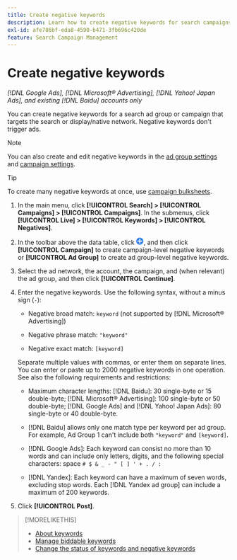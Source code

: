 ```yaml
---
title: Create negative keywords
description: Learn how to create negative keywords for search campaigns and ad groups.
exl-id: afe786bf-eda8-4590-b471-3fb696c420de
feature: Search Campaign Management
---
```

# Create negative keywords

*[!DNL Google Ads], [!DNL Microsoft® Advertising], [!DNL Yahoo! Japan Ads], and existing [!DNL Baidu] accounts only*

You can create negative keywords for a search ad group or campaign that targets the search or display/native network. Negative keywords don't trigger ads.

>[!NOTE]
>You can also create and edit negative keywords in the [ad group settings](/help/search-social-commerce/campaign-management/campaigns/ad-group-manage.md) and [campaign settings](/help/search-social-commerce/campaign-management/campaigns/campaign-manage.md).

>[!TIP]
>To create many negative keywords at once, use [campaign bulksheets](/help/search-social-commerce/campaign-management/bulksheets/bulksheet-about.md).

1. In the main menu, click **[!UICONTROL Search] > [!UICONTROL Campaigns] > [!UICONTROL Campaigns]**. In the submenus, click **[!UICONTROL Live] > [!UICONTROL Keywords] > [!UICONTROL Negatives]**.

1. In the toolbar above the data table, click ![Create](/help/search-social-commerce/assets/add.png "Create"), and then click **[!UICONTROL Campaign]** to create campaign-level negative keywords or **[!UICONTROL Ad Group]** to create ad group-level negative keywords.

1. Select the ad network, the account, the campaign, and (when relevant) the ad group, and then click **[!UICONTROL Continue]**.

1. Enter the negative keywords. Use the following syntax, without a minus sign (`-`):

   * Negative broad match: `keyword` (not supported by [!DNL Microsoft® Advertising])
   
   * Negative phrase match: `"keyword"`
   
   * Negative exact match: `[keyword]`

   Separate multiple values with commas, or enter them on separate lines. You can enter or paste up to 2000 negative keywords in one operation. See also the following requirements and restrictions:
   
   * Maximum character lengths: [!DNL Baidu]: 30 single-byte or 15 double-byte; [!DNL Microsoft® Advertising]: 100 single-byte or 50 double-byte; [!DNL Google Ads] and [!DNL Yahoo! Japan Ads]: 80 single-byte or 40 double-byte.
   
   * [!DNL Baidu] allows only one match type per keyword per ad group. For example, Ad Group 1 can't include both `"keyword"` and `[keyword]`.
   
   * [!DNL Google Ads]: Each keyword can consist no more than 10 words and can include only letters, digits, and the following special characters: space `# $ & _ - " [ ] ' + . / :`
   
   * [!DNL Yandex]: Each keyword can have a maximum of seven words, excluding stop words. Each [!DNL Yandex ad group] can include a maximum of 200 keywords.

1. Click **[!UICONTROL Post]**.

>[!MORELIKETHIS]
>
>* [About keywords](keyword-about.md)
>* [Manage biddable keywords](keyword-manage.md)
>* [Change the status of keywords and negative keywords](keyword-status-edit.md)
